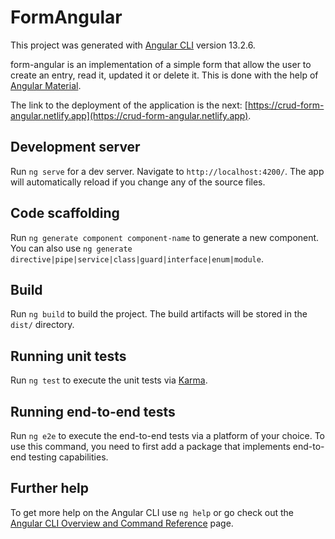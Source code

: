 # FormAngular

This project was generated with [Angular CLI](https://github.com/angular/angular-cli) version 13.2.6.

form-angular is an implementation of a simple form that allow the user to create an entry, read it, updated it or delete it. This is done with the help of [Angular Material](https://material.angular.io). 

The link to the deployment of the application is the next: [https://crud-form-angular.netlify.app](https://crud-form-angular.netlify.app).

## Development server

Run `ng serve` for a dev server. Navigate to `http://localhost:4200/`. The app will automatically reload if you change any of the source files.

## Code scaffolding

Run `ng generate component component-name` to generate a new component. You can also use `ng generate directive|pipe|service|class|guard|interface|enum|module`.

## Build

Run `ng build` to build the project. The build artifacts will be stored in the `dist/` directory.

## Running unit tests

Run `ng test` to execute the unit tests via [Karma](https://karma-runner.github.io).

## Running end-to-end tests

Run `ng e2e` to execute the end-to-end tests via a platform of your choice. To use this command, you need to first add a package that implements end-to-end testing capabilities.

## Further help

To get more help on the Angular CLI use `ng help` or go check out the [Angular CLI Overview and Command Reference](https://angular.io/cli) page.
